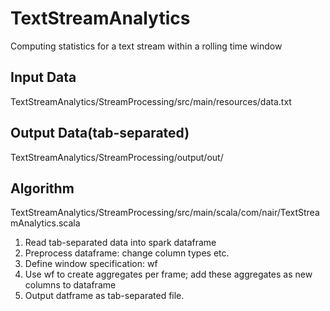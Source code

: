 # TextStreamAnalytics
Computing statistics for a text stream within a rolling time window

## Input Data
TextStreamAnalytics/StreamProcessing/src/main/resources/data.txt

## Output Data(tab-separated)
TextStreamAnalytics/StreamProcessing/output/out/

## Algorithm
TextStreamAnalytics/StreamProcessing/src/main/scala/com/nair/TextStreamAnalytics.scala

1. Read tab-separated data into spark dataframe
2. Preprocess dataframe: change column types etc.
3. Define window specification: wf
4. Use wf to create aggregates per frame; add these aggregates as new columns to dataframe
5. Output datframe as tab-separated file.
